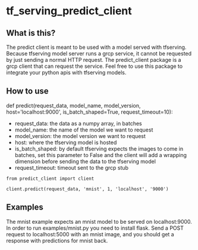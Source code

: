 # tf_serving_predict_client

## What is this?
The predict client is meant to be used with a model served with tfserving. Because tfserving model server runs a grcp service, it cannot
be requested by just sending a normal HTTP request. The predict_client package is a grcp client that can request the service.
Feel free to use this package to integrate your python apis with tfserving models.

## How to use
def predict(request_data, model_name, model_version, host='localhost:9000', is_batch_shaped=True, request_timeout=10):
 - request_data: the data as a numpy array, in batches
 - model_name: the name of the model we want to request
 - model_version: the model version we want to request
 - host: where the tfserving model is hosted
 - is_batch_shaped: by default tfserving expects the images to come in batches, set this parameter to False and the client will add a wrapping dimension before sending the data to the tfserving model
 - request_timeout: timeout sent to the grcp stub
 
 `from predict_client import client`
 
 `client.predict(request_data, 'mnist', 1, 'localhost', '9000')`
 
## Examples
The mnist example expects an mnist model to be served on localhost:9000. In order to run examples/mnist.py you need to install flask.
Send a POST request to localhost:5000 with an mnist image, and you should get a response with predictions for mnist back.
 
